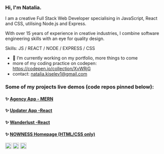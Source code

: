 ### Hi, I'm Natalia.

I am a creative Full Stack Web Developer specialising in JavaScript, React and CSS, utilising Node.js and Express.

With over 15 years of experience in creative industries, I combine software engineering skills with an eye for quality design.


Skills: JS / REACT / NODE / EXPRESS / CSS 

- 🔭 I’m currently working on my portfolio, more things to come 
- more of my coding practice on codepen: https://codepen.io/collection/XvWRjG
- contact: natalia.kiselev1@gmail.com
 
 ### Some of my projects live demos (code repos pinned below):
 
 #### ✨ [Agency App - MERN](https://agency-app-react.web.app)

#### ✨ [Updater App -React](https://updater.netlify.app/)

#### ✨ [Wanderlust -React](https://wanderlust-nk.netlify.app/)

#### ✨ [NOWNESS Homepage (HTML/CSS only)](https://nowness-copy.netlify.app)





[<img src='https://cdn.jsdelivr.net/npm/simple-icons@3.0.1/icons/github.svg' alt='github' height='20'>](https://github.com/nataliakiselev)  [<img src='https://cdn.jsdelivr.net/npm/simple-icons@3.0.1/icons/linkedin.svg' alt='linkedin' height='20'>](https://www.linkedin.com/in/nataliakiselev/)  [<img src='https://cdn.jsdelivr.net/npm/simple-icons@3.0.1/icons/twitter.svg' alt='twitter' height='20'>](https://twitter.com/kiselev_natalia)  
  
